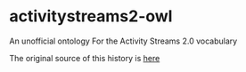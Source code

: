 # activitystreams2-owl

An unofficial ontology For the Activity Streams 2.0 vocabulary

The original source of this history is [here](https://github.com/w3c/activitystreams/commits/60566d93a9940bfc442a94c9997ba538ccf32e98/activitystreams2.owl?browsing_rename_history=true&new_path=vocabulary/activitystreams2.owl&original_branch=master)
